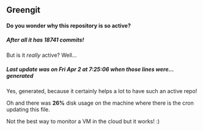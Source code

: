 ## Greengit

#### Do you wonder why this repository is so active?

##### After all it has 18741 commits!

But is it *really* active? Well...

##### Last update was on Fri Apr 2 at 7:25:06 when those lines were... generated

Yes, generated, because it certainly helps a lot to have such an active repo!

Oh and there was **26%** disk usage on the machine
where there is the cron updating this file.

Not the best way to monitor a VM in the cloud but it works! :)
